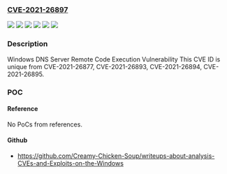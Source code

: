 ### [CVE-2021-26897](https://cve.mitre.org/cgi-bin/cvename.cgi?name=CVE-2021-26897)
![](https://img.shields.io/static/v1?label=Product&message=Windows%20Server%2C%20version%201909%20(Server%20Core%20installation)&color=blue)
![](https://img.shields.io/static/v1?label=Product&message=Windows%20Server%2C%20version%202004%20(Server%20Core%20installation)&color=blue)
![](https://img.shields.io/static/v1?label=Product&message=Windows%20Server%2C%20version%2020H2%20(Server%20Core%20Installation)&color=blue)
![](https://img.shields.io/static/v1?label=Product&message=Windows%20Server&color=blue)
![](https://img.shields.io/static/v1?label=Version&message=n%2Fa&color=blue)
![](https://img.shields.io/static/v1?label=Vulnerability&message=Remote%20Code%20Execution&color=brighgreen)

### Description

Windows DNS Server Remote Code Execution Vulnerability This CVE ID is unique from CVE-2021-26877, CVE-2021-26893, CVE-2021-26894, CVE-2021-26895.

### POC

#### Reference
No PoCs from references.

#### Github
- https://github.com/Creamy-Chicken-Soup/writeups-about-analysis-CVEs-and-Exploits-on-the-Windows

